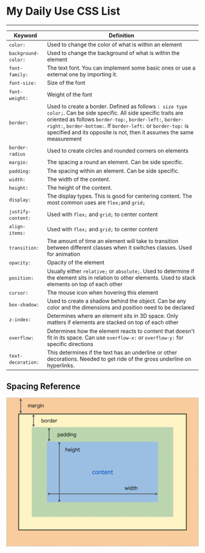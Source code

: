 # My Daily Use CSS List
---

|Keyword|Definition|
|---|---|
|`color:`|Used to change the color of what is within an element|
|`background-color:`|Used to change the background of what is within the element|
|`font-family:`|The text font. You can implement some basic ones or use a external one by importing it.|
|`font-size:`|Size of the font|
|`font-weight:`|Weight of the font|
|`border:`|Used to create a border. Defined as follows `: size type color;`. Can be side specific. All side specific traits are oriented as follows `border-top:`, `border-left:`, `border-right:`, `border-bottom:`. If `border-left:` or `border-top:` is specified and its opposite is not, then it assumes the same measurement|
|`border-radius`|Used to create circles and rounded corners on elements|
|`margin:`|The spacing a round an element. Can be side specific.|
|`padding:`|The spacing within an element. Can be side specific.|
|`width:`|The width of the content.|
|`height:`|The height of the content.|
|`display:`|The display types. This is good for centering content. The most common uses are `flex;`and `grid;`|
|`justify-content:`|Used with `flex;` and `grid;` to center content|
|`align-items:`|Used with `flex;` and `grid;` to center content|
|`transition:`|The amount of time an element will take to transition between different classes when it switches classes. Used for animation|
|`opacity:`|Opacity of the element|
|`position:`|Usually either `relative;` or `absolute;`. Used to determine if the element sits in relation to other elements. Used to stack elements on top of each other|
|`cursor:`|The mouse icon when hovering this element|
|`box-shadow:`|Used to create a shadow behind the object. Can be any color and the dimensions and position need to be declared|
|`z-index:`|Determines where an element sits in 3D space. Only matters if elements are stacked on top of each other|
|`overflow:`|Determines how the element reacts to content that doesn't fit in its space. Can use `overflow-x:` or `overflow-y:` for specific directions|
|`text-decoration:`|This determines if the text has an underline or other decorations. Needed to get ride of the gross underline on hyperlinks.|

Spacing Reference
---
![alt text](https://github.com/nobiduke/Teaching-Alan-JS/blob/master/Reference/cssboxmodel.png?raw=true)

